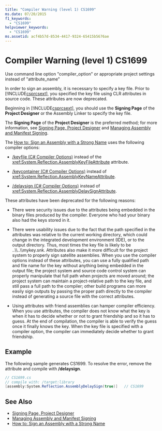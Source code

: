 ```yaml
---
title: "Compiler Warning (level 1) CS1699"
ms.date: 07/20/2015
f1_keywords: 
  - "CS1699"
helpviewer_keywords: 
  - "CS1699"
ms.assetid: acf4b57d-8534-4417-9324-65415b5676ae
---
```

# Compiler Warning (level 1) CS1699
Use command line option "compiler_option" or appropriate project settings instead of "attribute_name"  
  
 In order to sign an assembly, it is necessary to specify a key file. Prior to [!INCLUDE[csprcsext](~/includes/csprcsext-md.md)], you specified the key file using CLR attributes in source code. These attributes are now deprecated.  
  
 Beginning in [!INCLUDE[csprcsext](~/includes/csprcsext-md.md)], you should use the **Signing Page** of the **Project Designer** or the Assembly Linker to specify the key file.  
  
 The **Signing Page** of the **Project Designer** is the preferred method; for more information, see [Signing Page, Project Designer](/visualstudio/ide/reference/signing-page-project-designer) and [Managing Assembly and Manifest Signing](/visualstudio/ide/managing-assembly-and-manifest-signing).  
  
 The [How to: Sign an Assembly with a Strong Name](../../../framework/app-domains/how-to-sign-an-assembly-with-a-strong-name.md) uses the following compiler options:  
  
-   [/keyfile (C# Compiler Options)](../../../csharp/language-reference/compiler-options/keyfile-compiler-option.md) instead of the <xref:System.Reflection.AssemblyKeyFileAttribute> attribute.  
  
-   [/keycontainer (C# Compiler Options)](../../../csharp/language-reference/compiler-options/keycontainer-compiler-option.md) instead of <xref:System.Reflection.AssemblyKeyNameAttribute>.  
  
-   [/delaysign (C# Compiler Options)](../../../csharp/language-reference/compiler-options/delaysign-compiler-option.md) instead of <xref:System.Reflection.AssemblyDelaySignAttribute>.  
  
 These attributes have been deprecated for the following reasons:  
  
-   There were security issues due to the attributes being embedded in the binary files produced by the compiler. Everyone who had your binary also had the keys stored in it.  
  
-   There were usability issues due to the fact that the path specified in the attributes was relative to the current working directory, which could change in the integrated development environment (IDE), or to the output directory. Thus, most times the key file is likely to be ..\\\\..\\\mykey.snk. Attributes also make it more difficult for the project system to properly sign satellite assemblies. When you use the compiler options instead of these attributes, you can use a fully qualified path and file name for the key without anything being embedded in the output file; the project system and source code control system can properly manipulate that full path when projects are moved around; the project system can maintain a project-relative path to the key file, and still pass a full path to the compiler; other build programs can more easily sign outputs by passing the proper path directly to the compiler instead of generating a source file with the correct attributes.  
  
-   Using attributes with friend assemblies can hamper compiler efficiency. When you use attributes, the compiler does not know what the key is when it has to decide whether or not to grant friendship and so it has to guess. At the end of compilation, the compiler is able to verify the guess once it finally knows the key. When the key file is specified with a compiler option, the compiler can immediately decide whether to grant friendship.  
  
## Example  
 The following sample generates CS1699. To resolve the error, remove the attribute and compile with **/delaysign**.  
  
```csharp  
// CS1699.cs  
// compile with: /target:library  
[assembly:System.Reflection.AssemblyDelaySign(true)]   // CS1699  
```  
  
## See Also  

- [Signing Page, Project Designer](/visualstudio/ide/reference/signing-page-project-designer)  
- [Managing Assembly and Manifest Signing](/visualstudio/ide/managing-assembly-and-manifest-signing)  
- [How to: Sign an Assembly with a Strong Name](../../../framework/app-domains/how-to-sign-an-assembly-with-a-strong-name.md)
